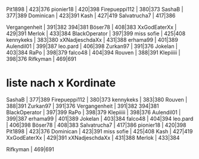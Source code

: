 Pit1898 | 423|376
pionier18 | 420|398
Firepueppi112 | 380|373
SashaB | 377|389
Dominican | 423|391
Kash | 427|419
Salvatrucha7 | 417|386

Vergangenheit | 391|382 394|381
Böser78 | 408|383
XxGodEaterXx | 429|391
Merlok | 433|384
BlackOperator | 397|399
miss sofie | 425|408
kennykeks | 383|380
xXNadjeschdaXx | 431|388
erhama99 | 401|389
Aulendil01 | 399|387
leo.pard | 406|398
Zurkan97 | 391|376
Jokelan | 403|384
RaPo | 398|379
falco48 | 404|394
Rouven | 388|391
Klepiiiii | 398|376
Rifkyman | 469|691

# liste nach x Kordinate

SashaB | 377|389
Firepueppi112 | 380|373
kennykeks | 383|380
Rouven | 388|391
Zurkan97 | 391|376
Vergangenheit | 391|382 394|381
BlackOperator | 397|399
RaPo | 398|379
Klepiiiii | 398|376
Aulendil01 | 399|387
erhama99 | 401|389
Jokelan | 403|384
falco48 | 404|394
leo.pard | 406|398
Böser78 | 408|383
Salvatrucha7 | 417|386
pionier18 | 420|398
Pit1898 | 423|376
Dominican | 423|391
miss sofie | 425|408
Kash | 427|419
XxGodEaterXx | 429|391
xXNadjeschdaXx | 431|388
Merlok | 433|384

Rifkyman | 469|691
